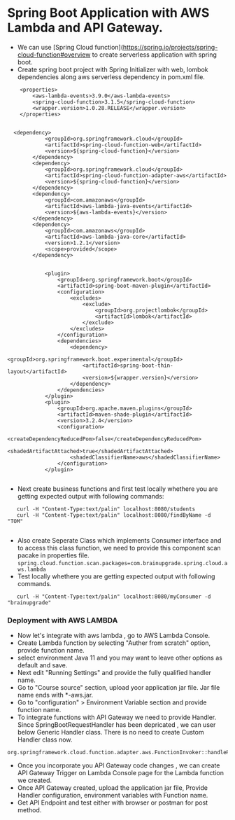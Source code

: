 # Spring Boot Application with AWS Lambda and API Gateway.
  * We can use [Spring Cloud function](https://spring.io/projects/spring-cloud-function#overview to create serverless application with spring boot.
  * Create spring boot project with Spring Initializer with web, lombok dependencies along aws serverless dependency in pom.xml file.
```
	<properties>
		<aws-lambda-events>3.9.0</aws-lambda-events>
		<spring-cloud-function>3.1.5</spring-cloud-function>
		<wrapper.version>1.0.28.RELEASE</wrapper.version>
	</properties>


  <dependency>
			<groupId>org.springframework.cloud</groupId>
			<artifactId>spring-cloud-function-web</artifactId>
			<version>${spring-cloud-function}</version>
		</dependency>
		<dependency>
			<groupId>org.springframework.cloud</groupId>
			<artifactId>spring-cloud-function-adapter-aws</artifactId>
			<version>${spring-cloud-function}</version>
		</dependency>		
		<dependency>
			<groupId>com.amazonaws</groupId>
			<artifactId>aws-lambda-java-events</artifactId>
			<version>${aws-lambda-events}</version>
		</dependency>
		<dependency>
			<groupId>com.amazonaws</groupId>
			<artifactId>aws-lambda-java-core</artifactId>
			<version>1.2.1</version>
			<scope>provided</scope>
		</dependency>		
  
  
			<plugin>
				<groupId>org.springframework.boot</groupId>
				<artifactId>spring-boot-maven-plugin</artifactId>
				<configuration>
					<excludes>
						<exclude>
							<groupId>org.projectlombok</groupId>
							<artifactId>lombok</artifactId>
						</exclude>
					</excludes>
				</configuration>
				<dependencies>
					<dependency>
						<groupId>org.springframework.boot.experimental</groupId>
						<artifactId>spring-boot-thin-layout</artifactId>
						<version>${wrapper.version}</version>
					</dependency>
				</dependencies>				
			</plugin>
			<plugin>
				<groupId>org.apache.maven.plugins</groupId>
				<artifactId>maven-shade-plugin</artifactId>
				<version>3.2.4</version>
				<configuration>
					<createDependencyReducedPom>false</createDependencyReducedPom>
					<shadedArtifactAttached>true</shadedArtifactAttached>
					<shadedClassifierName>aws</shadedClassifierName>
				</configuration>
			</plugin>
      
```

  * Next create business functions and first test locally whethere you are getting expected output with following commands:
 ```
	curl -H "Content-Type:text/palin" localhost:8080/students
	curl -H "Content-Type:text/palin" localhost:8080/findByName -d "TOM"
	
 ```
  * Also create Seperate Class which implements Consumer interface and to access this class function, we need to provide this component scan pacake in properties file.
 ```spring.cloud.function.scan.packages=com.brainupgrade.spring.cloud.aws.lambda```
  * Test locally whethere you are getting expected output with following commands.
 ```
	curl -H "Content-Type:text/palin" localhost:8080/myConsumer -d "brainupgrade"
 ```
### Deployment with AWS LAMBDA
 * Now let's integrate with aws lambda , go to AWS Lambda Console.
 * Create  Lambda function by selecting "Auther from scratch" option, provide function name.
 * select environment Java 11 and you may want to leave other options as default and save.
 * Next edit "Running Settings" and provide the fully qualified handler name.
 * Go to "Course source" section, upload yoor application jar file. Jar file name ends with *-aws.jar.
 * Go to "configuration" > Environment Variable section and provide function name.
 * To integrate functions with API Gateway we need to provide Handler. Since SpringBootRequestHandler has been depricated , we can user below Generic Handler class. There is no need to create Custom Handler class now.
```
org.springframework.cloud.function.adapter.aws.FunctionInvoker::handleRequest
```
 * Once you incorporate you API Gateway code changes , we can create API Gateway Trigger on Lambda Console page for the Lambda function we created.
 * Once API Gateway created, upload the application jar file, Provide Handler configuration, environment variables with Function name.
 * Get API Endpoint and test either with browser or postman for post method.
